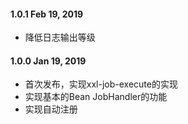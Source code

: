 #### 1.0.1  Feb 19, 2019
- 降低日志输出等级


#### 1.0.0  Jan 19, 2019
- 首次发布，实现xxl-job-execute的实现
- 实现基本的Bean JobHandler的功能
- 实现自动注册